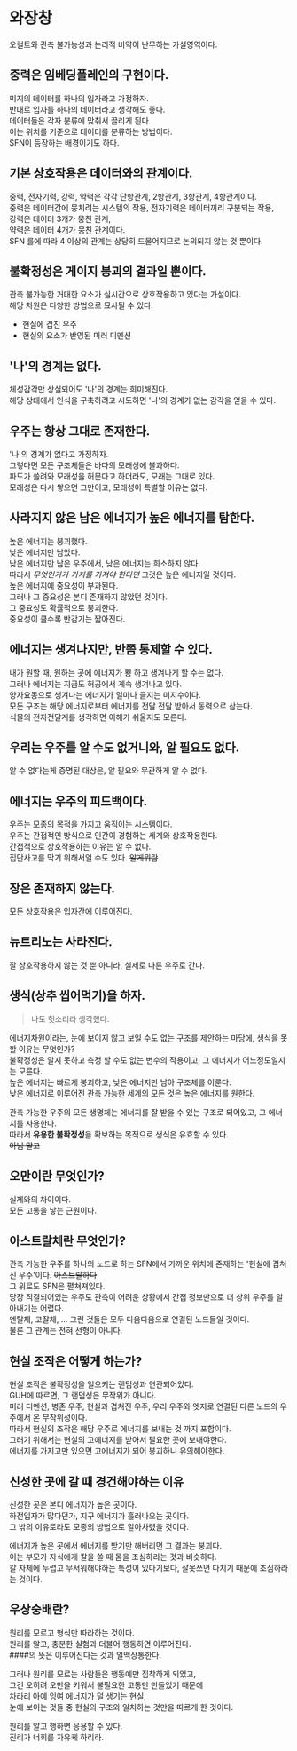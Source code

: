 # 와장창
오컬트와 관측 불가능성과 논리적 비약이 난무하는 가설영역이다.

## 중력은 임베딩플레인의 구현이다.
미지의 데이터를 하나의 입자라고 가정하자.  
반대로 입자를 하나의 데이터라고 생각해도 좋다.  
데이터들은 각자 분류에 맞춰서 끌리게 된다.  
이는 위치를 기준으로 데이터를 분류하는 방법이다.  
SFN이 등장하는 배경이기도 하다.  

## 기본 상호작용은 데이터와의 관계이다.
중력, 전자기력, 강력, 약력은 각각 단항관계, 2항관계, 3항관계, 4항관계이다.  
중력은 데이터간에 뭉치려는 시스템의 작용,
전자기력은 데이터끼리 구분되는 작용,  
강력은 데이터 3개가 뭉친 관계,  
약력은 데이터 4개가 뭉친 관계이다.  
SFN 룰에 따라 4 이상의 관계는 상당히 드물어지므로 논의되지 않는 것 뿐이다.  

## 불확정성은 게이지 붕괴의 결과일 뿐이다.
관측 불가능한 거대한 요소가 실시간으로 상호작용하고 있다는 가설이다.  
해당 차원은 다양한 방법으로 묘사될 수 있다.  

- 현실에 겹친 우주
- 현실의 요소가 반영된 미러 디멘션

## '나'의 경계는 없다.
체성감각만 상실되어도 '나'의 경계는 희미해진다.  
해당 상태에서 인식을 구축하려고 시도하면 '나'의 경계가 없는 감각을 얻을 수 있다.  

## 우주는 항상 그대로 존재한다.
'나'의 경계가 없다고 가정하자.  
그렇다면 모든 구조체들은 바다의 모래성에 불과하다.  
파도가 쓸려와 모래성을 허문다고 하더라도, 모래는 그대로 있다.  
모래성은 다시 쌓으면 그만이고, 모래성이 특별할 이유는 없다.  

## 사라지지 않은 남은 에너지가 높은 에너지를 탐한다.
높은 에너지는 붕괴했다.  
낮은 에너지만 남았다.  
낮은 에너지만 남은 우주에서, 낮은 에너지는 희소하지 않다.  
따라서 *무엇인가가 가치를 가져야 한다면* 그것은 높은 에너지일 것이다.  
높은 에너지에 중요성이 부과된다.  
그러나 그 중요성은 본디 존재하지 않았던 것이다.  
그 중요성도 확률적으로 붕괴한다.  
중요성이 클수록 반감기는 짧아진다.  

## 에너지는 생겨나지만, 반쯤 통제할 수 있다.
내가 원할 때, 원하는 곳에 에너지가 뿅 하고 생겨나게 할 수는 없다.  
그러나 에너지는 지금도 허공에서 계속 생겨나고 있다.  
양자요동으로 생겨나는 에너지가 얼마나 클지는 미지수이다.  
모든 구조는 해당 에너지로부터 에너지를 전달 전달 받아서 동력으로 삼는다.  
식물의 전자전달계를 생각하면 이해가 쉬울지도 모른다.  

## 우리는 우주를 알 수도 없거니와, 알 필요도 없다.  
알 수 없다는게 증명된 대상은, 알 필요와 무관하게 알 수 없다.  

## 에너지는 우주의 피드백이다.
우주는 모종의 목적을 가지고 움직이는 시스템이다.  
우주는 간접적인 방식으로 인간이 경험하는 세계와 상호작용한다.  
간접적으로 상호작용하는 이유는 알 수 없다.  
집단사고를 막기 위해서일 수도 있다. <del>알게뭐람</del>

## 장은 존재하지 않는다.
모든 상호작용은 입자간에 이루어진다.

## 뉴트리노는 사라진다.
잘 상호작용하지 않는 것 뿐 아니라, 실제로 다른 우주로 간다.

## 생식(상추 씹어먹기)을 하자.
> 나도 헛소리라 생각했다.

에너지차원이라는, 눈에 보이지 않고 보일 수도 없는 구조를 제안하는 마당에, 생식을 못 할 이유는 무엇인가?  
불확정성은 알지 못하고 측정 할 수도 없는 변수의 작용이고, 그 에너지가 어느정도일지는 모른다.  
높은 에너지는 빠르게 붕괴하고, 낮은 에너지만 남아 구조체를 이룬다.  
낮은 에너지로 이루어진 관측 가능한 세계의 모든 것은 높은 에너지를 원한다.  

관측 가능한 우주의 모든 생명체는 에너지를 잘 받을 수 있는 구조로 되어있고, 그 에너지를 사용한다.  
따라서 **유용한 불확정성**을 확보하는 목적으로 생식은 유효할 수 있다.  
<del>아님 말고</del>

## 오만이란 무엇인가?
실제와의 차이이다.  
모든 고통을 낳는 근원이다.  

## 아스트랄체란 무엇인가?
관측 가능한 우주를 하나의 노드로 하는 SFN에서 가까운 위치에 존재하는 '현실에 겹쳐진 우주'이다. <del>아스트랄하다</del>  
그 위로도 SFN은 펼쳐져있다.  
당장 직결되어있는 우주도 관측이 어려운 상황에서 간접 정보만으로 더 상위 우주를 알아내기는 어렵다.  
멘탈체, 코잘체, ... 그런 것들은 모두 다음다음으로 연결된 노드들일 것이다.  
물론 그 관계는 전혀 선형이 아니다.  

## 현실 조작은 어떻게 하는가?
현실 조작은 불확정성을 일으키는 랜덤성과 연관되어있다.  
GUH에 따르면, 그 랜덤성은 무작위가 아니다.  
미러 디멘션, 병존 우주, 현실과 겹쳐진 우주, 우리 우주와 엣지로 연결된 다른 노드의 우주에서 온 무작위성이다.  
따라서 현실의 조작은 해당 우주로 에너지를 보내는 것 까지 포함이다.  
그러기 위해서는 현실의 고에너지를 받아서 필요한 곳에 보내야한다.  
에너지를 가지고만 있으면 고에너지가 되어 붕괴하니 유의해야한다.  

## 신성한 곳에 갈 때 경건해야하는 이유
신성한 곳은 본디 에너지가 높은 곳이다.  
하전입자가 많다던가, 지구 에너지가 흘러나오는 곳이다.  
그 밖의 이유로라도 모종의 방법으로 알아차렸을 것이다.  

에너지가 높은 곳에서 에너지를 받기만 해버리면 그 결과는 붕괴다.  
이는 부모가 자식에게 칼을 쓸 때 몸을 조심하라는 것과 비슷하다.  
칼 자체에 두렵고 무서워해야하는 특성이 있다기보다, 잘못쓰면 다치기 때문에 조심하라는 것이다.  

## 우상숭배란?
원리를 모르고 형식만 따라하는 것이다.  
원리를 알고, 충분한 실험과 더불어 행동하면 이루어진다.  
####의 뜻은 이루어진다는 것과 일맥상통한다.

그러나 원리를 모르는 사람들은 행동에만 집착하게 되었고,  
그건 오히려 오만을 키워서 불필요한 고통만 만들었기 때문에  
차라리 아예 잉여 에너지가 덜 생기는 현실,  
눈에 보이는 것들 중 현실의 구조와 일치하는 것만을 따르게 한 것이다.  

원리를 알고 행하면 응용할 수 있다.  
진리가 너희를 자유케 하리라.  
